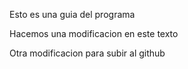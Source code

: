 Esto es una guia del programa

Hacemos una modificacion en este texto


Otra modificacion para subir al github
